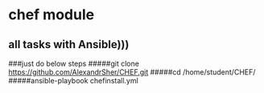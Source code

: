 # chef module
## all tasks with Ansible)))
###just do below steps
#####git clone https://github.com/AlexandrSher/CHEF.git
#####cd /home/student/CHEF/
#####ansible-playbook chefinstall.yml
